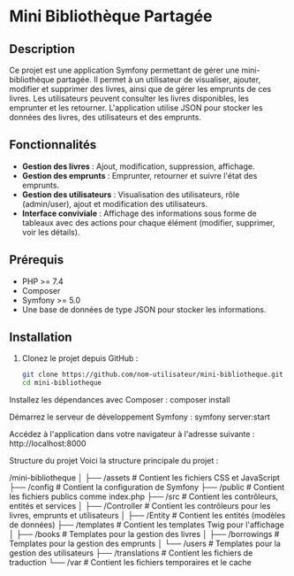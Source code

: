 # Mini Bibliothèque Partagée

## Description

Ce projet est une application Symfony permettant de gérer une mini-bibliothèque partagée. Il permet à un utilisateur de visualiser, ajouter, modifier et supprimer des livres, ainsi que de gérer les emprunts de ces livres. Les utilisateurs peuvent consulter les livres disponibles, les emprunter et les retourner. L'application utilise JSON pour stocker les données des livres, des utilisateurs et des emprunts.

## Fonctionnalités

- **Gestion des livres** : Ajout, modification, suppression, affichage.
- **Gestion des emprunts** : Emprunter, retourner et suivre l'état des emprunts.
- **Gestion des utilisateurs** : Visualisation des utilisateurs, rôle (admin/user), ajout et modification des utilisateurs.
- **Interface conviviale** : Affichage des informations sous forme de tableaux avec des actions pour chaque élément (modifier, supprimer, voir les détails).

## Prérequis

- PHP >= 7.4
- Composer
- Symfony >= 5.0
- Une base de données de type JSON pour stocker les informations.

## Installation

1. Clonez le projet depuis GitHub :
   ```bash
   git clone https://github.com/nom-utilisateur/mini-bibliotheque.git
   cd mini-bibliotheque
   
Installez les dépendances avec Composer :
composer install

Démarrez le serveur de développement Symfony :
symfony server:start

Accédez à l'application dans votre navigateur à l'adresse suivante :
http://localhost:8000

Structure du projet
Voici la structure principale du projet :

/mini-bibliotheque
│
├── /assets              # Contient les fichiers CSS et JavaScript
├── /config              # Contient la configuration de Symfony
├── /public              # Contient les fichiers publics comme index.php
├── /src                 # Contient les contrôleurs, entités et services
│   ├── /Controller      # Contient les contrôleurs pour les livres, emprunts et utilisateurs
│   ├── /Entity          # Contient les entités (modèles de données)
├── /templates           # Contient les templates Twig pour l'affichage
│   ├── /books           # Templates pour la gestion des livres
│   ├── /borrowings      # Templates pour la gestion des emprunts
│   └── /users           # Templates pour la gestion des utilisateurs
├── /translations        # Contient les fichiers de traduction
└── /var                 # Contient les fichiers temporaires et le cache
